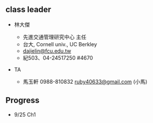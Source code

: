 ## class leader

- 林大傑

  - 先進交通管理研究中心 主任 
  - 台大, Cornell univ., UC Berkley
  - dajielin@fcu.edu.tw
  - 紀503、04-24517250 #4670

- TA

  - 馬玉軒 0988-810832 ruby40633@gmail.com (小馬)

## Progress

  - 9/25 Ch1

